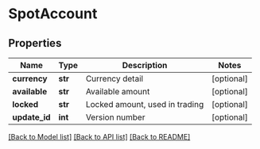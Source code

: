 # SpotAccount

## Properties
Name | Type | Description | Notes
------------ | ------------- | ------------- | -------------
**currency** | **str** | Currency detail | [optional] 
**available** | **str** | Available amount | [optional] 
**locked** | **str** | Locked amount, used in trading | [optional] 
**update_id** | **int** | Version number | [optional] 

[[Back to Model list]](../README.md#documentation-for-models) [[Back to API list]](../README.md#documentation-for-api-endpoints) [[Back to README]](../README.md)


